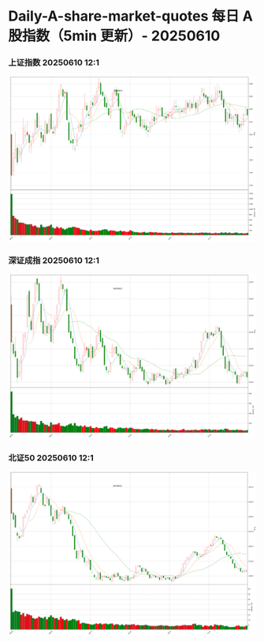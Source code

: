 
# Daily-A-share-market-quotes 每日 A 股指数（5min 更新）- 20250610

### 上证指数 20250610 12:1
![](./fig/2025/6/20250610-sh000001.png)

### 深证成指 20250610 12:1
![](./fig/2025/6/20250610-sz399001.png)

### 北证50 20250610 12:1
![](./fig/2025/6/20250610-bj899050.png)
